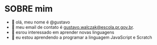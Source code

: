 # SOBRE mim

- 👋 olá, meu nome é @gustavo
- 👀 meu email de contato é gustavo.walczak@escola.pr.gov.br.
- 🌱 esrou interessado em aprender novas linguagens
- 💞️ eu estou aprendendo a programar a linguagem JavaScript e Scratch


<!---
gustavoKAWAI/gustavoKAWAI is a ✨ special ✨ repository because its `README.md` (this file) appears on your GitHub profile.
You can click the Preview link to take a look at your changes.
--->
